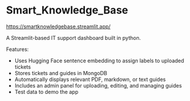 # Smart_Knowledge_Base
https://smartknowledgebase.streamlit.app/

A Streamlit-based IT support dashboard built in python.

Features:
- Uses Hugging Face sentence embedding to assign labels to uploaded tickets
- Stores tickets and guides in MongoDB
- Automatically displays relevant PDF, markdown, or text guides
- Includes an admin panel for uploading, editing, and managing guides
- Test data to demo the app
